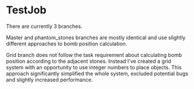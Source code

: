 # TestJob

There are currently 3 branches.

Master and phantom_stones branches are mostly identical and use slightly different approaches to bomb position calculation.

Grid branch does not follow the task requirement about calculating bomb position according to the adjacent stones.
Instead I've created a grid system with an opportunity to use integer numbers to place objects.
This approach significantly simplified the whole system, excluded potential bugs and slightly increased performance.
